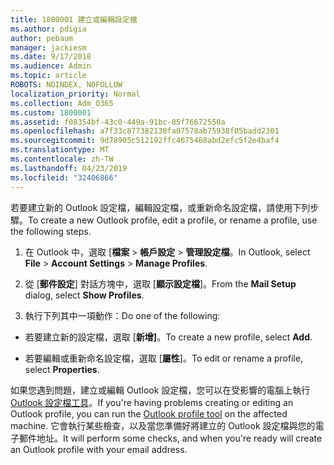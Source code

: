 ```yaml
---
title: 1800001 建立或編輯設定檔
ms.author: pdigia
author: pebaum
manager: jackiesm
ms.date: 9/17/2018
ms.audience: Admin
ms.topic: article
ROBOTS: NOINDEX, NOFOLLOW
localization_priority: Normal
ms.collection: Adm_O365
ms.custom: 1800001
ms.assetid: f08354bf-43c0-449a-91bc-85f76672550a
ms.openlocfilehash: a7f33c877382130fa07578ab75938f05badd2301
ms.sourcegitcommit: 9d78905c512192ffc4675468abd2efc5f2e4baf4
ms.translationtype: MT
ms.contentlocale: zh-TW
ms.lasthandoff: 04/23/2019
ms.locfileid: "32406866"
---
```

<span data-ttu-id="382c2-102">若要建立新的 Outlook 設定檔，編輯設定檔，或重新命名設定檔，請使用下列步驟。</span><span class="sxs-lookup"><span data-stu-id="382c2-102">To create a new Outlook profile, edit a profile, or rename a profile, use the following steps.</span></span>
  
1. <span data-ttu-id="382c2-103">在 Outlook 中，選取 [**檔案** \> **帳戶設定** \> **管理設定檔**。</span><span class="sxs-lookup"><span data-stu-id="382c2-103">In Outlook, select **File** \> **Account Settings** \> **Manage Profiles**.</span></span>
    
2. <span data-ttu-id="382c2-104">從 [**郵件設定**] 對話方塊中，選取 [**顯示設定檔**]。</span><span class="sxs-lookup"><span data-stu-id="382c2-104">From the **Mail Setup** dialog, select **Show Profiles**.</span></span>
    
3. <span data-ttu-id="382c2-105">執行下列其中一項動作：</span><span class="sxs-lookup"><span data-stu-id="382c2-105">Do one of the following:</span></span>
    
  - <span data-ttu-id="382c2-106">若要建立新的設定檔，選取 [**新增]**。</span><span class="sxs-lookup"><span data-stu-id="382c2-106">To create a new profile, select **Add**.</span></span>
    
  - <span data-ttu-id="382c2-107">若要編輯或重新命名設定檔，選取 [**屬性**]。</span><span class="sxs-lookup"><span data-stu-id="382c2-107">To edit or rename a profile, select **Properties**.</span></span>
    
<span data-ttu-id="382c2-108">如果您遇到問題，建立或編輯 Outlook 設定檔，您可以在受影響的電腦上執行[Outlook 設定檔工具](https://aka.ms/SaRA-OutlookSetupProfile)。</span><span class="sxs-lookup"><span data-stu-id="382c2-108">If you're having problems creating or editing an Outlook profile, you can run the [Outlook profile tool](https://aka.ms/SaRA-OutlookSetupProfile) on the affected machine.</span></span> <span data-ttu-id="382c2-109">它會執行某些檢查，以及當您準備好將建立的 Outlook 設定檔與您的電子郵件地址。</span><span class="sxs-lookup"><span data-stu-id="382c2-109">It will perform some checks, and when you're ready will create an Outlook profile with your email address.</span></span> 
  

